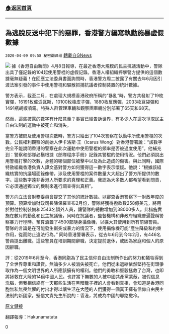 ###  [:house:返回首頁](https://github.com/ourhimalayas/txt)
---

## 為逃脫反送中犯下的惡罪，香港警方編寫執勤施暴虛假數據
`2020-04-09 09:58 秘密翻译组` [轉載自GNews](https://gnews.org/zh-hant/167275/)

![](https://s3.amazonaws.com/gnews-media-offload/wp-content/uploads/2020/04/09094550/Picture-1-120.png)
據《香港自由新聞》4月8日報導，在最近香港大規模的民主抗議活動中，警隊出具了僅記錄的104起使用警棍的虛假記錄。香港人權組織抨擊警方提供的這個數據毫無疑義！在回應立法委員書面詢問時，香港警方周二披露了有關去年6月因引渡法案引發的事件中使用警棍和驅散抓捕抗議者控制裝置的統計數據。

警方表示，截至二月，在處理大規模香港政府所稱的“暴亂”時，警方共發射了19枚實彈，16191枚催淚瓦斯，10100枚橡皮子彈，1880枚反應彈，2033枚豆袋彈和1491瓶胡椒噴霧。特殊人群管理車輛和觀察團車輛分別部署了65天和68天。

然而，這些披露的數字有什麼意義？事實已經告訴世界，有多少人在這次爭取民主自由法制的運動中被死亡和消失。

當警方被問及使用警棍次數時，警方只給出了104次警察在執勤中所使用警棍的次數。公民權利觀察的創始人伊卡洛斯·王（Icarus Wong）對香港警署說：“該數字完全不能說明香港的警察在此次運動中使用警棍的頻率是否被過度使用”。他補充到：警察和部隊必鬚根據《部隊程序手冊》記錄其警棍的使用情況。他們必須說出用警棍打擊的次數，身體的哪個部位被擊中以及為此造成的傷害。與此同時，國際特赦組織香港負責人譚文基對警方如何獲得這一數字表示懷疑。他說：“根據該組織核實的抗議場面錄像帶，涉及使用警棍的案件數量大大超出了警方所提供的數字。這些數字遠非香港人所要求的真理和正義。我認為大多數人都希望看到問責，它必須通過獨立的機制來進行調查得出真相”。

警方向立法會財務委員會提交了其他的統計數據。以審查香港警察下一財政年度的預算。預算增加財政司長陳保羅宣布2月份，警隊將獲得撥款數258億美元，將用於對付控制裝備和2543名額外人員，讓警隊的總數增加到38000多人。此措施實施在數月的動亂和民主抗議後，同時在抗議者，監督機構和非政府組織普遍聲稱警察暴力行徑時。預算涵蓋了4500部隨身攝像機，以擴大其使用到所有前線警員。警隊的言論是在可能發生衝突或暴力的情況下，使用攝像機可能“產生降級和約束作用，從而防止違法行為。” 同時香港警署表示，從去年6月到今年2月，有446名警員提出離職。這些警員在培訓期間辭職，決定提前退休，或因為家庭和個人的原因辭職。

評：從2019年6月至今，香港同胞為了民主信仰自由法制所作出的努力和犧牲得到了全世界尊重和讚賞。無論多少人被消失被死亡，他們從未退縮依然堅持在街頭爭取作為一個文明世界的人所應該擁有的權利。他們的勇敢和堅毅拯救了台灣，也即將拯救在大陸的14億中國人民。也許當下無數的人被中國共產黨蒙蔽，被假信息洗腦，但我相信終有一天那些生活在黑暗籠子裡的人會看到真相，會知道是香港同胞無私無畏無懼的付出才得以讓生活在大陸的人們獲得一個真正擁有信仰自由民主法制的新國家。堅信文貴先生所說的：香港，將成為中國的耶路撒冷。

[原文鏈接](https://hongkongfp.com/2020/04/08/meaningless-hong-kong-rights-groups-dispute-police-claim-of-104-cases-of-baton-use-at-protests/)

翻譯報導：Hakunamatata

0

